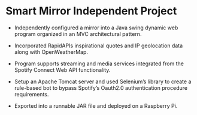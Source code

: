 # Smart Mirror Independent Project 

- Independently configured a mirror into a Java swing dynamic web program organized in an MVC architectural pattern. 

- Incorporated RapidAPIs inspirational quotes and IP geolocation data along with OpenWeatherMap.

- Program supports streaming and media services integrated from the Spotify Connect Web API functionality.

- Setup an Apache Tomcat server and used Selenium’s library to create a rule-based bot to bypass Spotify’s Oauth2.0 authentication procedure requirements.

- Exported into a runnable JAR file and deployed on a Raspberry Pi.
